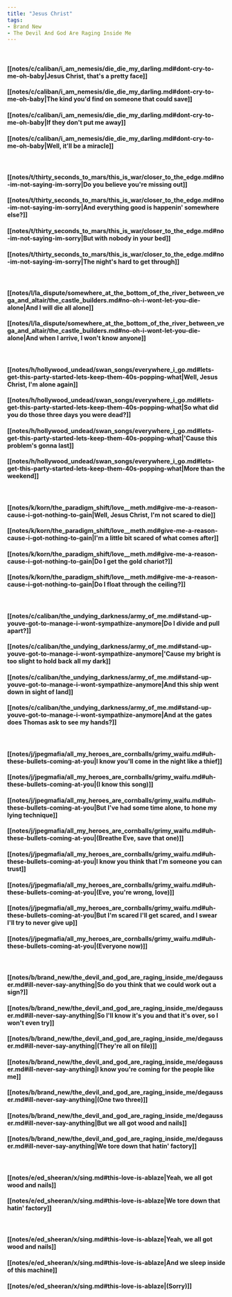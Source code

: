 ```yaml
---
title: "Jesus Christ"
tags:
- Brand New
- The Devil And God Are Raging Inside Me
---
```

&nbsp;
#### [[notes/c/caliban/i_am_nemesis/die_die_my_darling.md#dont-cry-to-me-oh-baby|Jesus Christ, that's a pretty face]]
#### [[notes/c/caliban/i_am_nemesis/die_die_my_darling.md#dont-cry-to-me-oh-baby|The kind you'd find on someone that could save]]
#### [[notes/c/caliban/i_am_nemesis/die_die_my_darling.md#dont-cry-to-me-oh-baby|If they don't put me away]]
#### [[notes/c/caliban/i_am_nemesis/die_die_my_darling.md#dont-cry-to-me-oh-baby|Well, it'll be a miracle]]
&nbsp;
#### [[notes/t/thirty_seconds_to_mars/this_is_war/closer_to_the_edge.md#no-im-not-saying-im-sorry|Do you believe you're missing out]]
#### [[notes/t/thirty_seconds_to_mars/this_is_war/closer_to_the_edge.md#no-im-not-saying-im-sorry|And everything good is happenin' somewhere else?]]
#### [[notes/t/thirty_seconds_to_mars/this_is_war/closer_to_the_edge.md#no-im-not-saying-im-sorry|But with nobody in your bed]]
#### [[notes/t/thirty_seconds_to_mars/this_is_war/closer_to_the_edge.md#no-im-not-saying-im-sorry|The night's hard to get through]]
&nbsp;
#### [[notes/l/la_dispute/somewhere_at_the_bottom_of_the_river_between_vega_and_altair/the_castle_builders.md#no-oh-i-wont-let-you-die-alone|And I will die all alone]]
#### [[notes/l/la_dispute/somewhere_at_the_bottom_of_the_river_between_vega_and_altair/the_castle_builders.md#no-oh-i-wont-let-you-die-alone|And when I arrive, I won't know anyone]]
&nbsp;
#### [[notes/h/hollywood_undead/swan_songs/everywhere_i_go.md#lets-get-this-party-started-lets-keep-them-40s-popping-what|Well, Jesus Christ, I'm alone again]]
#### [[notes/h/hollywood_undead/swan_songs/everywhere_i_go.md#lets-get-this-party-started-lets-keep-them-40s-popping-what|So what did you do those three days you were dead?]]
#### [[notes/h/hollywood_undead/swan_songs/everywhere_i_go.md#lets-get-this-party-started-lets-keep-them-40s-popping-what|'Cause this problem's gonna last]]
#### [[notes/h/hollywood_undead/swan_songs/everywhere_i_go.md#lets-get-this-party-started-lets-keep-them-40s-popping-what|More than the weekend]]
&nbsp;
#### [[notes/k/korn/the_paradigm_shift/love__meth.md#give-me-a-reason-cause-i-got-nothing-to-gain|Well, Jesus Christ, I'm not scared to die]]
#### [[notes/k/korn/the_paradigm_shift/love__meth.md#give-me-a-reason-cause-i-got-nothing-to-gain|I'm a little bit scared of what comes after]]
#### [[notes/k/korn/the_paradigm_shift/love__meth.md#give-me-a-reason-cause-i-got-nothing-to-gain|Do I get the gold chariot?]]
#### [[notes/k/korn/the_paradigm_shift/love__meth.md#give-me-a-reason-cause-i-got-nothing-to-gain|Do I float through the ceiling?]]
&nbsp;
#### [[notes/c/caliban/the_undying_darkness/army_of_me.md#stand-up-youve-got-to-manage-i-wont-sympathize-anymore|Do I divide and pull apart?]]
#### [[notes/c/caliban/the_undying_darkness/army_of_me.md#stand-up-youve-got-to-manage-i-wont-sympathize-anymore|'Cause my bright is too slight to hold back all my dark]]
#### [[notes/c/caliban/the_undying_darkness/army_of_me.md#stand-up-youve-got-to-manage-i-wont-sympathize-anymore|And this ship went down in sight of land]]
#### [[notes/c/caliban/the_undying_darkness/army_of_me.md#stand-up-youve-got-to-manage-i-wont-sympathize-anymore|And at the gates does Thomas ask to see my hands?]]
&nbsp;
#### [[notes/j/jpegmafia/all_my_heroes_are_cornballs/grimy_waifu.md#uh-these-bullets-coming-at-you|I know you'll come in the night like a thief]]
#### [[notes/j/jpegmafia/all_my_heroes_are_cornballs/grimy_waifu.md#uh-these-bullets-coming-at-you|(I know this song)]]
#### [[notes/j/jpegmafia/all_my_heroes_are_cornballs/grimy_waifu.md#uh-these-bullets-coming-at-you|But I've had some time alone, to hone my lying technique]]
#### [[notes/j/jpegmafia/all_my_heroes_are_cornballs/grimy_waifu.md#uh-these-bullets-coming-at-you|(Breathe Eve, save that one)]]
#### [[notes/j/jpegmafia/all_my_heroes_are_cornballs/grimy_waifu.md#uh-these-bullets-coming-at-you|I know you think that I'm someone you can trust]]
#### [[notes/j/jpegmafia/all_my_heroes_are_cornballs/grimy_waifu.md#uh-these-bullets-coming-at-you|(Eve, you're wrong, love)]]
#### [[notes/j/jpegmafia/all_my_heroes_are_cornballs/grimy_waifu.md#uh-these-bullets-coming-at-you|But I'm scared I'll get scared, and I swear I'll try to never give up]]
#### [[notes/j/jpegmafia/all_my_heroes_are_cornballs/grimy_waifu.md#uh-these-bullets-coming-at-you|(Everyone now)]]
&nbsp;
#### [[notes/b/brand_new/the_devil_and_god_are_raging_inside_me/degausser.md#ill-never-say-anything|So do you think that we could work out a sign?]]
#### [[notes/b/brand_new/the_devil_and_god_are_raging_inside_me/degausser.md#ill-never-say-anything|So I'll know it's you and that it's over, so I won't even try]]
#### [[notes/b/brand_new/the_devil_and_god_are_raging_inside_me/degausser.md#ill-never-say-anything|(They're all on file)]]
#### [[notes/b/brand_new/the_devil_and_god_are_raging_inside_me/degausser.md#ill-never-say-anything|I know you're coming for the people like me]]
#### [[notes/b/brand_new/the_devil_and_god_are_raging_inside_me/degausser.md#ill-never-say-anything|(One two three)]]
#### [[notes/b/brand_new/the_devil_and_god_are_raging_inside_me/degausser.md#ill-never-say-anything|But we all got wood and nails]]
#### [[notes/b/brand_new/the_devil_and_god_are_raging_inside_me/degausser.md#ill-never-say-anything|We tore down that hatin' factory]]
&nbsp;
#### [[notes/e/ed_sheeran/x/sing.md#this-love-is-ablaze|Yeah, we all got wood and nails]]
#### [[notes/e/ed_sheeran/x/sing.md#this-love-is-ablaze|We tore down that hatin' factory]]
&nbsp;
#### [[notes/e/ed_sheeran/x/sing.md#this-love-is-ablaze|Yeah, we all got wood and nails]]
#### [[notes/e/ed_sheeran/x/sing.md#this-love-is-ablaze|And we sleep inside of this machine]]
#### [[notes/e/ed_sheeran/x/sing.md#this-love-is-ablaze|(Sorry)]]
